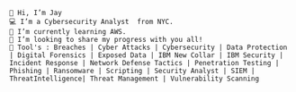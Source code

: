     👋 Hi, I’m Jay 
    💻 I’m a Cybersecurity Analyst  from NYC. 
    🌱 I’m currently learning AWS. 
    💞️ I’m looking to share my progress with you all!
    🧰 Tool's : Breaches | Cyber Attacks | Cybersecurity | Data Protection | Digital Forensics | Exposed Data | IBM New Collar | IBM Security | Incident Response | Network Defense Tactics | Penetration Testing | Phishing | Ransomware | Scripting | Security Analyst | SIEM | ThreatIntelligence| Threat Management | Vulnerability Scanning

